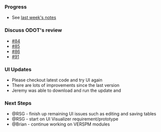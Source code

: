 ### Progress 
  - See [last week's notes](https://github.com/gregorbj/VisionEval/wiki/Project-Meeting-2017.04.07)

### Discuss ODOT's review
  - [#84](https://github.com/gregorbj/VisionEval/issues/84)
  - [#85](https://github.com/gregorbj/VisionEval/issues/85)
  - [#86](https://github.com/gregorbj/VisionEval/issues/86)
  - [#91](https://github.com/gregorbj/VisionEval/issues/91)

### UI Updates
  - Please checkout latest code and try UI again
  - There are lots of improvements since the last version
  - Jeremy was able to download and run the update and 

### Next Steps
  - @RSG - finish up remaining UI issues such as editing and saving tables
  - @RSG - start on UI Visualizer requirement/prototype
  - @Brian - continue working on VERSPM modules
